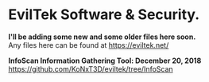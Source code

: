 # EvilTek Software & Security.
<b>I'll be adding some new and some older files here soon.</b><br />
Any files here can be found at https://eviltek.net/

<b>InfoScan Information Gathering Tool: December 20, 2018</b><br />
https://github.com/KoNxT3D/eviltek/tree/InfoScan
